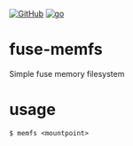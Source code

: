 [![GitHub](https://img.shields.io/badge/GitHub-joknarf%2Fdocs/fuse-memfs-black?logo=github)](https://github.com/joknarf/docs/fuse-memfs)
[![go](https://img.shields.io/badge/lang-Go%20-blue.svg)]()

# fuse-memfs

Simple fuse memory filesystem

# usage

```
$ memfs <mountpoint>
```
